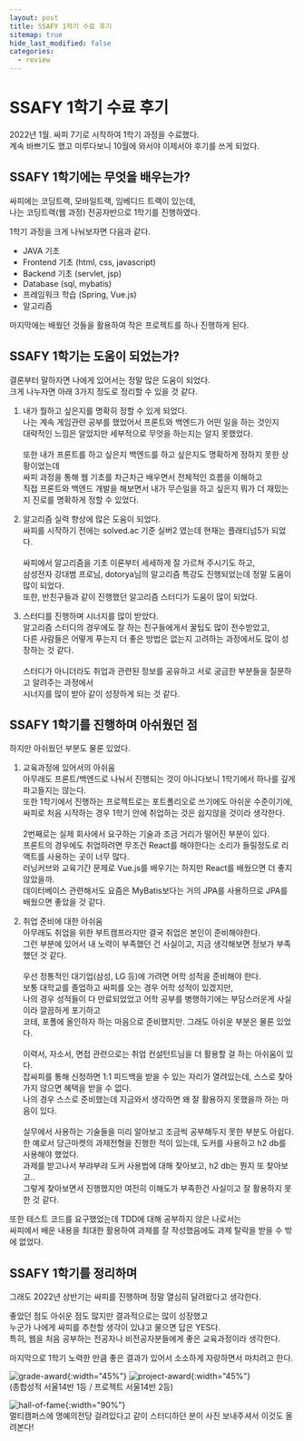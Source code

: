 ```yaml
---
layout: post
title: SSAFY 1학기 수료 후기
sitemap: true
hide_last_modified: false
categories:
  - review
---
```

# SSAFY 1학기 수료 후기
2022년 1월. 싸피 7기로 시작하여 1학기 과정을 수료했다.   
계속 바쁘기도 했고 미루다보니 10월에 와서야 이제서야 후기를 쓰게 되었다.  

## SSAFY 1학기에는 무엇을 배우는가?
싸피에는 코딩트랙, 모바일트랙, 임베디드 트랙이 있는데,  
나는 코딩트랙(웹 과정) 전공자반으로 1학기를 진행하였다.  

1학기 과정을 크게 나눠보자면 다음과 같다. 
- JAVA 기초
- Frontend 기초 (html, css, javascript)
- Backend 기초 (servlet, jsp)
- Database (sql, mybatis)
- 프레임워크 학습 (Spring, Vue.js)
- 알고리즘

마지막에는 배웠던 것들을 활용하여 작은 프로젝트를 하나 진행하게 된다.

## SSAFY 1학기는 도움이 되었는가?
결론부터 말하자면 나에게 있어서는 정말 많은 도움이 되었다.  
크게 나누자면 아래 3가지 정도로 정리할 수 있을 것 같다.

1. 내가 뭘하고 싶은지를 명확히 정할 수 있게 되었다.  
나는 계속 게임관련 공부를 했었어서 프론트와 백엔드가 어떤 일을 하는 것인지  
대략적인 느낌은 알았지만 세부적으로 무엇을 하는지는 알지 못했었다.<br>  
또한 내가 프론트를 하고 싶은지 백엔드를 하고 싶은지도 명확하게 정하지 못한 상황이었는데  
싸피 과정을 통해 웹 기초를 차근차근 배우면서 전체적인 흐름을 이해하고  
직접 프론트와 백엔드 개발을 해보면서 내가 무슨일을 하고 싶은지 뭐가 더 재밌는지 진로를 명확하게 정할 수 있었다. 

2. 알고리즘 실력 향상에 많은 도움이 되었다.  
싸피를 시작하기 전에는 solved.ac 기준 실버2 였는데 현재는 플래티넘5가 되었다.<br>  
싸피에서 알고리즘을 기초 이론부터 세세하게 잘 가르쳐 주시기도 하고,  
삼성전자 강대범 프로님, dotorya님의 알고리즘 특강도 진행되었는데 정말 도움이 많이 되었다.  
또한, 반친구들과 같이 진행했던 알고리즘 스터디가 도움이 많이 되었다.

3. 스터디를 진행하며 시너지를 많이 받았다.  
알고리즘 스터디의 경우에도 잘 하는 친구들에게서 꿀팁도 많이 전수받았고,  
다른 사람들은 어떻게 푸는지 더 좋은 방법은 없는지 고려하는 과정에서도 많이 성장하는 것 같다.<br>  
스터디가 아니더라도 취업과 관련된 정보를 공유하고 서로 궁금한 부분들을 질문하고 알려주는 과정에서  
시너지를 많이 받아 같이 성장하게 되는 것 같다.

## SSAFY 1학기를 진행하며 아쉬웠던 점
하지만 아쉬웠던 부분도 물론 있었다.  

1. 교육과정에 있어서의 아쉬움  
아무래도 프론트/백엔드로 나눠서 진행되는 것이 아니다보니 1학기에서 하나를 깊게 파고들지는 않는다.    
또한 1학기에서 진행하는 프로젝트로는 포트폴리오로 쓰기에도 아쉬운 수준이기에,  
싸피로 처음 시작하는 경우 1학기 안에 취업하는 것은 쉽지않을 것이라 생각한다.<br>  
2번째로는 실제 회사에서 요구하는 기술과 조금 거리가 떨어진 부분이 있다.  
프론트의 경우에도 취업하려면 무조건 React를 해야한다는 소리가 들릴정도로 리액트를 사용하는 곳이 너무 많다.  
러닝커브와 교육기간 문제로 Vue.js를 배우기는 하지만 React를 배웠으면 더 좋지않았을까.  
데이터베이스 관련해서도 요즘은 MyBatis보다는 거의 JPA를 사용하므로 JPA를 배웠으면 좋았을 것 같다.

2. 취업 준비에 대한 아쉬움  
아무래도 취업을 위한 부트캠프라지만 결국 취업은 본인이 준비해야한다.  
그런 부분에 있어서 내 노력이 부족했던 건 사실이고, 지금 생각해보면 정보가 부족했던 것 같다.<br>  
우선 정통적인 대기업(삼성, LG 등)에 가려면 어학 성적을 준비해야 한다.  
보통 대학교를 졸업하고 싸피를 오는 경우 어학 성적이 있겠지만,  
나의 경우 성적들이 다 만료되었었고 어학 공부를 병행하기에는 부담스러운게 사실이라 깔끔하게 포기하고  
코테, 포폴에 올인하자 하는 마음으로 준비했지만. 그래도 아쉬운 부분은 물론 있었다.<br>  
이력서, 자소서, 면접 관련으로는 취업 컨설턴트님을 더 활용할 걸 하는 아쉬움이 있다.  
잡싸피를 통해 신청하면 1:1 피드백을 받을 수 있는 자리가 열려있는데, 스스로 찾아가지 않으면 혜택을 받을 수 없다.  
나의 경우 스스로 준비했는데 지금와서 생각하면 왜 잘 활용하지 못했을까 하는 마음이 있다.<br>  
실무에서 사용하는 기술들을 미리 알아보고 조금씩 공부해두지 못한 부분도 아쉽다.  
한 예로서 당근마켓의 과제전형을 진행한 적이 있는데, 도커를 사용하고 h2 db를 사용해야 했었다.  
과제를 받고나서 부랴부랴 도커 사용법에 대해 찾아보고, h2 db는 뭔지 또 찾아보고..  
그렇게 찾아보면서 진행했지만 여전히 이해도가 부족한건 사실이고 잘 활용하지 못한 것 같다.  

또한 테스트 코드를 요구했었는데 TDD에 대해 공부하지 않은 나로서는  
싸피에서 배운 내용을 최대한 활용하여 과제를 잘 작성했음에도 과제 탈락을 받을 수 밖에 없었다.

## SSAFY 1학기를 정리하며
그래도 2022년 상반기는 싸피를 진행하며 정말 열심히 달려왔다고 생각한다.  

좋았던 점도 아쉬운 점도 많지만 결과적으로는 많이 성장했고  
누군가 나에게 싸피를 추천할 생각이 있냐고 물으면 답은 YES다.  
특히, 웹을 처음 공부하는 전공자나 비전공자분들에게 좋은 교육과정이라 생각한다.  

마지막으로 1학기 노력한 만큼 좋은 결과가 있어서 소소하게 자랑하면서 마치려고 한다.

![grade-award](/assets/img/blog/review/ssafy-grade-award.jpeg){:width="45%"}
![project-award](/assets/img/blog/review/ssafy-project-award.jpeg){:width="45%"}  
(종합성적 서울14반 1등 / 프로젝트 서울14반 2등)

![hall-of-fame](/assets/img/blog/review/ssafy-hall-of-fame.jpeg){:width="90%"}  
멀티캠퍼스에 명예의전당 걸려있다고 같이 스터디하던 분이 사진 보내주셔서 이것도 올려본다!